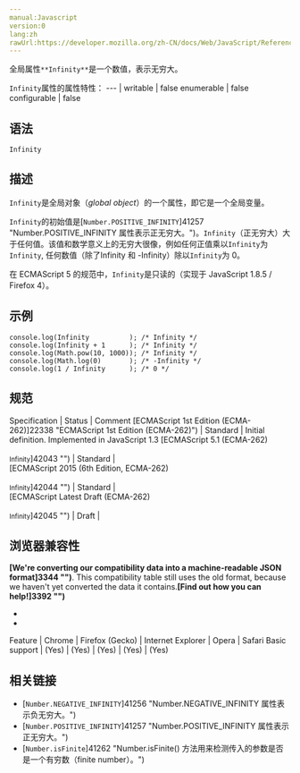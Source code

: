 ```yaml
---
manual:Javascript
version:0
lang:zh
rawUrl:https://developer.mozilla.org/zh-CN/docs/Web/JavaScript/Reference/Global_Objects/Infinity
---
```






全局属性`**Infinity**`是一个数值，表示无穷大。


`Infinity`属性的属性特性： 
 ---  | 
writable | false 
enumerable | false 
configurable | false 


## 语法<a name="Syntax"></a>

```
Infinity 
```

## 描述<a name="Description"></a>


`Infinity`是全局对象（*global object*）的一个属性，即它是一个全局变量。



`Infinity`的初始值是[`Number.POSITIVE_INFINITY`]41257 "Number.POSITIVE_INFINITY 属性表示正无穷大。")。`Infinity`（正无穷大）大于任何值。该值和数学意义上的无穷大很像，例如任何正值乘以`Infinity`为`Infinity`, 任何数值（除了Infinity 和 -Infinity）除以`Infinity`为 0。



在 ECMAScript 5 的规范中，`Infinity`是只读的（实现于 JavaScript 1.8.5 / Firefox 4）。


## 示例<a name="示例"></a>

```
console.log(Infinity          ); /* Infinity */  
console.log(Infinity + 1      ); /* Infinity */  
console.log(Math.pow(10, 1000)); /* Infinity */  
console.log(Math.log(0)       ); /* -Infinity */  
console.log(1 / Infinity      ); /* 0 */
```

## 规范<a name="规范"></a>

Specification | Status | Comment 
[ECMAScript 1st Edition (ECMA-262)]22338 "ECMAScript 1st Edition (ECMA-262)") | Standard | Initial definition. Implemented in JavaScript 1.3 
[ECMAScript 5.1 (ECMA-262)<br></br><small>Infinity</small>]42043 "") | Standard |  
[ECMAScript 2015 (6th Edition, ECMA-262)<br></br><small>Infinity</small>]42044 "") | Standard |  
[ECMAScript Latest Draft (ECMA-262)<br></br><small>Infinity</small>]42045 "") | Draft |  


## 浏览器兼容性<a name="浏览器兼容性"></a>


**[We&#39;re converting our compatibility data into a machine-readable JSON format]3344 "")**. This compatibility table still uses the old format, because we haven&#39;t yet converted the data it contains.**[Find out how you can help!]3392 "")**


* 
* 

Feature | Chrome | Firefox (Gecko) | Internet Explorer | Opera | Safari 
Basic support | (Yes) | (Yes) | (Yes) | (Yes) | (Yes) 




## 相关链接<a name="相关链接"></a>

* [`Number.NEGATIVE_INFINITY`]41256 "Number.NEGATIVE_INFINITY 属性表示负无穷大。")
* [`Number.POSITIVE_INFINITY`]41257 "Number.POSITIVE_INFINITY 属性表示正无穷大。")
* [`Number.isFinite`]41262 "Number.isFinite() 方法用来检测传入的参数是否是一个有穷数（finite number）。")



